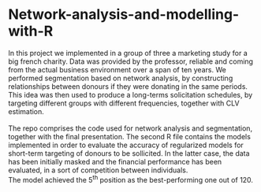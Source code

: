 # Network-analysis-and-modelling-with-R
In this project we implemented in a group of three a marketing study for a big french charity. Data was provided by the professor, reliable and coming from the actual business environment over a span of ten years. We performed segmentation based on network analysis, by constructing relationships between donours if they were donating in the same periods. This idea was then used to produce a long-terms solicitation schedules, by targeting different groups with different frequencies, together with CLV estimation. </br> </br> The repo comprises the code used for network analysis and segmentation, together with the final presentation. The second R file contains the models implemented in order to evaluate the accuracy of regularized models for short-term targeting of donours to be sollicited. In the latter case, the data has been initially masked and the financial performance has been evaluated, in a sort of competition between individuals. </br> The model achieved the $5^{\text{th}}$ position as the best-performing one out of $120$.
